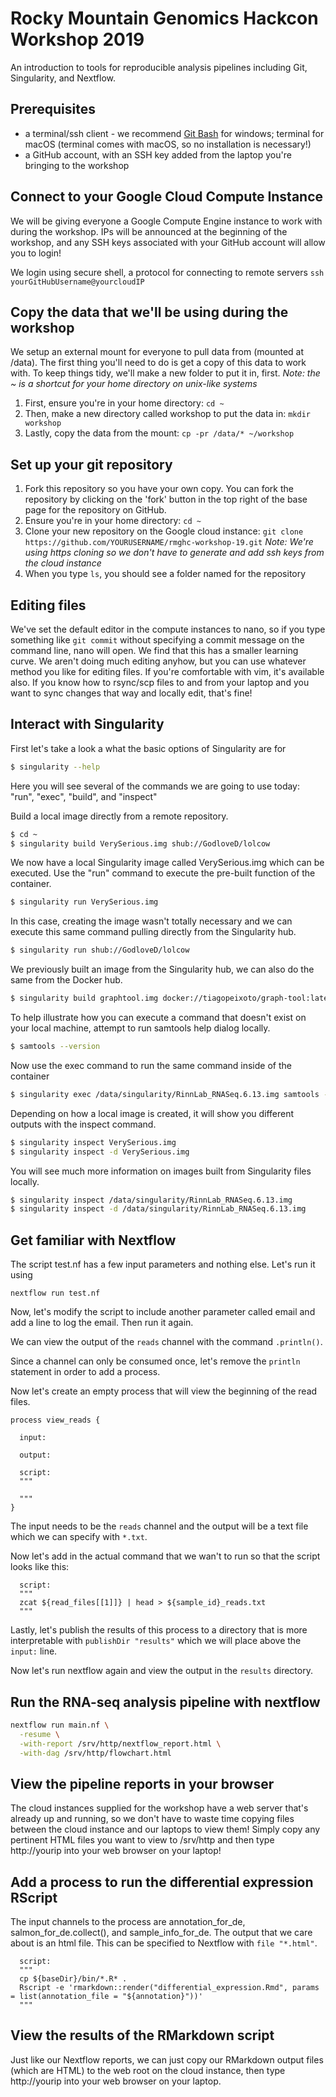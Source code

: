 # Rocky Mountain Genomics Hackcon Workshop 2019

An introduction to tools for reproducible analysis pipelines including Git, Singularity, and Nextflow.

## Prerequisites
- a terminal/ssh client - we recommend [Git Bash](https://gitforwindows.org/) for windows; terminal for macOS (terminal comes with macOS, so no installation is necessary!)
- a GitHub account, with an SSH key added from the laptop you're bringing to the workshop

## Connect to your Google Cloud Compute Instance
We will be giving everyone a Google Compute Engine instance to work with during the workshop.  IPs will be announced at the beginning of the workshop, and any SSH keys associated with your GitHub account will allow you to login!

We login using secure shell, a protocol for connecting to remote servers `ssh yourGitHubUsername@yourcloudIP`


## Copy the data that we'll be using during the workshop
We setup an external mount for everyone to pull data from (mounted at /data).  The first thing you'll need to do is get a copy of this data to work with.  To keep things tidy, we'll make a new folder to put it in, first. *Note: the ~ is a shortcut for your home directory on unix-like systems*
1. First, ensure you're in your home directory: `cd ~`
2. Then, make a new directory called workshop to put the data in: `mkdir workshop`
3. Lastly, copy the data from the mount: `cp -pr /data/* ~/workshop`

## Set up your git repository

1. Fork this repository so you have your own copy.  You can fork the repository by clicking on the 'fork' button in the top right of the base page for the repository on GitHub.
2. Ensure you're in your home directory: `cd ~`
3. Clone your new repository on the Google cloud instance: `git clone https://github.com/YOURUSERNAME/rmghc-workshop-19.git` *Note: We're using https cloning so we don't have to generate and add ssh keys from the cloud instance*
4. When you type `ls`, you should see a folder named for the repository


## Editing files
We've set the default editor in the compute instances to nano, so if you type something like `git commit` without specifying a commit message on the command line, nano will open.  We find that this has a smaller learning curve.  We aren't doing much editing anyhow, but you can use whatever method you like for editing files.  If you're comfortable with vim, it's available also.  If you know how to rsync/scp files to and from your laptop and you want to sync changes that way and locally edit, that's fine!  

## Interact with Singularity

First let's take a look a what the basic options of Singularity are for

```bash
$ singularity --help
```

Here you will see several of the commands we are going to use today: "run", "exec", "build", and "inspect"

Build a local image directly from a remote repository.

```bash
$ cd ~
$ singularity build VerySerious.img shub://GodloveD/lolcow
```

We now have a local Singularity image called VerySerious.img which can be executed. Use the "run" command to execute the pre-built function of the container.

```bash
$ singularity run VerySerious.img
```

In this case, creating the image wasn't totally necessary and we can execute this same command pulling directly from the Singularity hub.

```bash
$ singularity run shub://GodloveD/lolcow
```

We previously built an image from the Singularity hub, we can also do the same from the Docker hub.

```bash
$ singularity build graphtool.img docker://tiagopeixoto/graph-tool:latest
```

To help illustrate how you can execute a command that doesn't exist on your local machine, attempt to run samtools help dialog locally.

```bash
$ samtools --version
```

Now use the exec command to run the same command inside of the container

```bash
$ singularity exec /data/singularity/RinnLab_RNASeq.6.13.img samtools --version
```

Depending on how a local image is created, it will show you different outputs with the inspect command.

```bash
$ singularity inspect VerySerious.img
$ singularity inspect -d VerySerious.img
```

You will see much more information on images built from Singularity files locally.

```bash
$ singularity inspect /data/singularity/RinnLab_RNASeq.6.13.img
$ singularity inspect -d /data/singularity/RinnLab_RNASeq.6.13.img
```

## Get familiar with Nextflow

The script test.nf has a few input parameters and nothing else. Let's run it using 

```nextflow
nextflow run test.nf
```

Now, let's modify the script to include another parameter called email and add a line to log the email. Then run it again. 

We can view the output of the `reads` channel with the command `.println()`. 

Since a channel can only be consumed once, let's remove the `println` statement in order to add a process. 

Now let's create an empty process that will view the beginning of the read files. 

```nextflow
process view_reads {

  input:
  
  output:
  
  script:
  """
  
  """
}
```

The input needs to be the `reads` channel and the output will be a text file which we can specify with `*.txt`. 

Now let's add in the actual command that we wan't to run so that the script looks like this:

```nextflow
  script:
  """
  zcat ${read_files[[1]]} | head > ${sample_id}_reads.txt
  """
```

Lastly, let's publish the results of this process to a directory that is more interpretable with `publishDir "results"` which we will place above the `input:` line.

Now let's run nextflow again and view the output in the `results` directory.

## Run the RNA-seq analysis pipeline with nextflow

```bash
nextflow run main.nf \
  -resume \
  -with-report /srv/http/nextflow_report.html \
  -with-dag /srv/http/flowchart.html
```

## View the pipeline reports in your browser
The cloud instances supplied for the workshop have a web server that's already up and running, so we don't have to waste time copying files between the cloud instance and our laptops to view them!  Simply copy any pertinent HTML files you want to view to /srv/http and then type http://yourip into your web browser on your laptop!  

## Add a process to run the differential expression RScript

The input channels to the process are annotation_for_de, salmon_for_de.collect(), and sample_info_for_de. The output that we care about is an html file. This can be specified to Nextflow with `file "*.html"`.

```nextflow
  script:
  """
  cp ${baseDir}/bin/*.R* .
  Rscript -e 'rmarkdown::render("differential_expression.Rmd", params = list(annotation_file = "${annotation}"))'
  """
```

## View the results of the RMarkdown script
Just like our Nextflow reports, we can just copy our RMarkdown output files (which are HTML) to the web root on the cloud instance, then type http://yourip into your web browser on your laptop.
